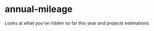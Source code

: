 annual-mileage
==============

Looks at what you've ridden so far this year and projects estimations
